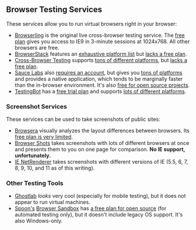 ## Browser Testing Services
These services allow you to run virtual browsers right in your browser:

* [Browserling] is the original live cross-browser testing service. The [free plan](https://browserling.com/#pricing) gives you access to IE9 in 3-minute sessions at 1024x768. All other browsers are free.
* [BrowserStack] features an [exhaustive platform list](http://www.browserstack.com/list-of-browsers-and-platforms?product=live) but [lacks a free plan](https://www.browserstack.com/pricing).
* [Cross-Browser Testing] supports [tons of different platforms](https://crossbrowsertesting.com/browsers), but [lacks a free plan](https://crossbrowsertesting.com/pricing).
* [Sauce Labs] also [requires an account](https://saucelabs.com/pricing), but gives you [tons of platforms](https://saucelabs.com/platforms/) and provides a native application, which tends to be marginally faster than the in-browser environment. It's also [free for open source projects](https://saucelabs.com/opensauce/).
* [TestingBot] has a [free trial plan](http://testingbot.com/pricing) and supports [lots of different platforms](http://testingbot.com/support/getting-started/browsers.html).

### Screenshot Services
These services can be used to take screenshots of public sites:

* [Browsera] visually analyzes the layout differences between browsers. Its [free plan is very limited](https://www.browsera.com/plans).
* [Browser Shots] takes screenshots with lots of different browsers at once and presents them to you on one page for comparison. **No IE support, unfortunately.**
* [IE NetRenderer] takes screenshots with different versions of IE (5.5, 6, 7, 8, 9, 10, and 11 as of this writing).

### Other Testing Tools

* [Ghostlab] *looks* very cool (especially for mobile testing), but it does not appear to run virtual machines.
* [Spoon's](https://spoon.net) [Browser Sandbox] has [a free plan for open source](https://spoon.net/pricing) (for automated testing only), but it doesn't include legacy OS support. It's also Windows-only.

[Browsera]: https://www.browsera.com/
[Browserling]: https://browserling.com/
[BrowserStack]: http://www.browserstack.com/
[Browser Sandbox]: https://spoon.net/browsers/
[Browser Shots]: http://browsershots.org/
[Cross-Browser Testing]: https://crossbrowsertesting.com/browsers
[Ghostlab]: http://vanamco.com/ghostlab/
[IE NetRenderer]: http://netrenderer.com/
[Sauce Labs]: https://saucelabs.com/
[TestingBot]: http://testingbot.com/
